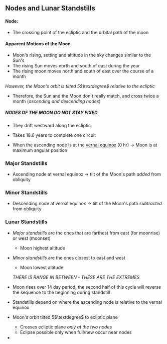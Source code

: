 ## Nodes and Lunar Standstills
#### Node:
- The crossing point of the ecliptic and the orbital path of the moon

#### Apparent Motions of the Moon
- Moon's rising, setting and altitude in the sky changes similar to the Sun's
- The rising Sun moves north and south of east during the year
- The rising moon moves north and south of east over the course of a month

*However, the Moon's orbit is tilted 5$\textdegree$ relative to the ecliptic*
- Therefore, the Sun and the Moon don't really match, and cross twice a month (*ascending and descending nodes*)

##### *NODES OF THE MOON DO NOT STAY FIXED*
- They drift westward along the ecliptic
- Takes 18.6 years to complete one circuit

- When the ascending node is at the [vernal equinox](NEWTN%2009-01-23%20Lecture%204.md) (0 hr) → Moon is at maximum angular position

### Major Standstills
- Ascending node at vernal equinox → tilt of the Moon's path *added* from obliquity

### Minor Standstills
- Descending node at vernal equinox → tilt of the Moon's path *subtracted* from obliquity

### Lunar Standstills
- *Major standstills* are the ones that are farthest from east (for moonrise) or west (moonset)
	- Moon highest altitude
- *Minor standstills* are the ones closest to east and west
	- Moon lowest altitude

	*THERE IS RANGE IN BETWEEN - THESE ARE THE EXTREMES*

- Moon rises over 14 day period, the second half of this cycle will reverse the sequence to the beginning during standstill
- Standstills depend on where the ascending node is relative to the vernal equinox

- Moon's orbit tilted 5$\textdegree$ to ecliptic plane
	- Crosses ecliptic plane *only at the two nodes*
	- Eclipse possible only when full/new occur near nodes

- 